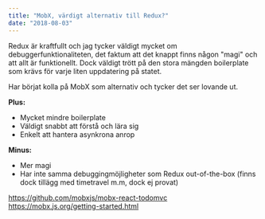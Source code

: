 ```yaml
---
title: "MobX, värdigt alternativ till Redux?"
date: "2018-08-03"
---
```


Redux är kraftfullt och jag tycker väldigt mycket om debuggerfunktionaliteten, det faktum att det knappt finns någon "magi" och att allt är funktionellt. Dock väldigt trött på den stora mängden boilerplate som krävs för varje liten uppdatering på statet.

Har börjat kolla på MobX som alternativ och tycker det ser lovande ut.

**Plus:**
* Mycket mindre boilerplate
* Väldigt snabbt att förstå och lära sig
* Enkelt att hantera asynkrona anrop

**Minus:**
* Mer magi
* Har inte samma debuggingmöjligheter som Redux out-of-the-box (finns dock tillägg med timetravel m.m, dock ej provat)

https://github.com/mobxjs/mobx-react-todomvc
https://mobx.js.org/getting-started.html
